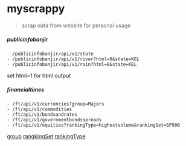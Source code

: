 # myscrappy

> scrap data from website for personal usage

##### publicinfobanjir
```
- /publicinfobanjir/api/v1/state
- /publicinfobanjir/api/v1/river?html=0&state=KEL
- /publicinfobanjir/api/v1/rain?html=0&state=KEL
```
set html=1 for html output

##### financialtimes
```
- /ft/api/v1/currencies?group=Majors
- /ft/api/v1/commodities
- /ft/api/v1/bondsandrates
- /ft/api/v1/governmentbondsspreads
- /ft/api/v1/equities?rankingType=highestvolume&rankingSet=SP500
```
[group](https://github.com/arma7x/myscrappy/blob/master/modules/financialtimes/financialtimes.go#L3-L9)
[rangkingSet](https://github.com/arma7x/myscrappy/blob/master/modules/financialtimes/financialtimes.go#L11-L40)
[rankingType](https://github.com/arma7x/myscrappy/blob/master/modules/financialtimes/financialtimes.go#L11-L40)
